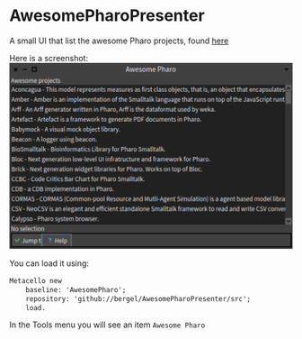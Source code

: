 # AwesomePharoPresenter

A small UI that list the awesome Pharo projects, found [here](https://github.com/pharo-open-documentation/awesome-pharo)

Here is a screenshot:
![alt text](screenshots/scr01.png)

You can load it using:

```Smalltalk
Metacello new
    baseline: 'AwesomePharo';
    repository: 'github://bergel/AwesomePharoPresenter/src';
    load.
```   

In the Tools menu you will see an item `Awesome Pharo`

